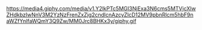 https://media4.giphy.com/media/v1.Y2lkPTc5MGI3NjExa3N6cms5MTVjcXlwZHdkbzIwNnV3M2YzNzFrenZxZjg2cndlcnAzcyZlcD12MV9pbnRlcm5hbF9naWZfYnlfaWQmY3Q9Zw/MM0Jrc8BHKx3y/giphy.gif
